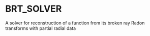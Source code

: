 # BRT_SOLVER
A solver for reconstruction of a function from its broken ray Radon transforms with partial radial data
